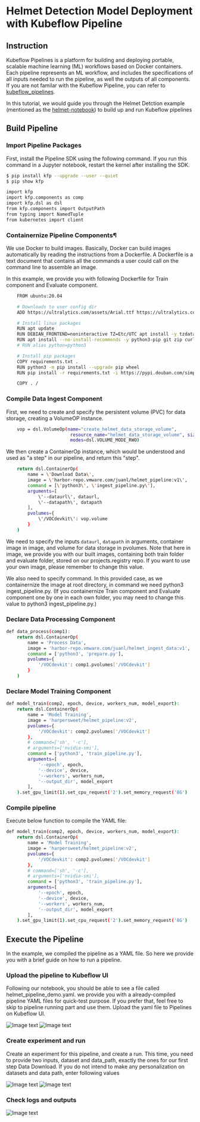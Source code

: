 # Helmet Detection Model Deployment with Kubeflow Pipeline

## Instruction

Kubeflow Pipelines is a platform for building and deploying portable, scalable machine learning (ML) workflows based on Docker containers. 
Each pipeline represents an ML workflow, and includes the specifications of all inputs needed to run the pipeline, as well the outputs of all components.
If you are not familar with the Kubeflow Pipeline, you can refer to [kubeflow_pipelines](https://elements-of-ai.github.io/kubeflow-docs/user-guide/kfp.html).

In this tutorial, we would guide you through the Helmet Detction example (mentioned as the [helmet-notebook](https://github.com/harperjuanl/kubeflow-examples/tree/main/helmet_detection/notebook)) to build up and run Kubeflow pipelines


## Build Pipeline

### Import Pipeline Packages

First, install the Pipeline SDK using the following command. If you run this command in a Jupyter notebook, restart the kernel after installing the SDK.

```bash 
$ pip install kfp --upgrade --user --quiet
$ pip show kfp
```

```bash
import kfp
import kfp.components as comp
import kfp.dsl as dsl
from kfp.components import OutputPath
from typing import NamedTuple
from kubernetes import client
```

### Containernize Pipeline Components¶
We use Docker to build images. Basically, Docker can build images automatically by reading the instructions from a Dockerfile. A Dockerfile is a text document that contains all the commands a user could call on the command line to assemble an image.

In this example, we provide you with following Dockerfile for Train component and Evaluate component.

```bash 
    FROM ubuntu:20.04

    # Downloads to user config dir
    ADD https://ultralytics.com/assets/Arial.ttf https://ultralytics.com/assets/Arial.Unicode.ttf /root/.config/Ultralytics/

    # Install linux packages
    RUN apt update
    RUN DEBIAN_FRONTEND=noninteractive TZ=Etc/UTC apt install -y tzdata
    RUN apt install --no-install-recommends -y python3-pip git zip curl htop libgl1-mesa-glx libglib2.0-0 libpython3.8-dev
    # RUN alias python=python3

    # Install pip packages
    COPY requirements.txt .
    RUN python3 -m pip install --upgrade pip wheel
    RUN pip install -r requirements.txt -i https://pypi.douban.com/simple/

    COPY . /
```

### Compile Data Ingest Component
First, we need to create and specify the persistent volume (PVC) for data storage, creating a VolumeOP instance.

```bash
    vop = dsl.VolumeOp(name="create_helmet_data_storage_volume",
                        resource_name="helmet_data_storage_volume", size='10Gi', 
                        modes=dsl.VOLUME_MODE_RWO)
```
We then create a ContainerOp instance, which would be understood and used as "a step" in our pipeline, and return this "step".
```bash
    return dsl.ContainerOp(
        name = \'Download Data\', 
        image = \'harbor-repo.vmware.com/juanl/helmet_pipeline:v1\',
        command = [\'python3\', \'ingest_pipeline.py\'],
        arguments=[
            \'--dataurl\', dataurl,
            \'--datapath\', datapath
        ],
        pvolumes={
            \'/VOCdevkit\': vop.volume
        }
    )
```

We need to specify the inputs `dataurl`, `datapath` in arguments, container image in image, and volume for data storage in pvolumes. Note that here in image, we provide you with our built images, containing both train folder and evaluate folder, stored on our projects.registry repo. If you want to use your own image, please remember to change this value.

We also need to specify command. In this provided case, as we containernize the image at root directory, in command we need python3 ingest_pipeline.py. (If you containernize Train component and Evaluate component one by one in each own folder, you may need to change this value to python3 ingest_pipeline.py.)

### Declare Data Processing Component

```bash
def data_process(comp1):
    return dsl.ContainerOp(
        name = 'Process Data', 
        image = 'harbor-repo.vmware.com/juanl/helmet_ingest_data:v1',
        command = ['python3', 'prepare.py'],
        pvolumes={
            '/VOCdevkit': comp1.pvolumes['/VOCdevkit']
        }
    )
```

### Declare Model Training Component

```bash
def model_train(comp2, epoch, device, workers_num, model_export):
    return dsl.ContainerOp(
        name = 'Model Training',
        image = 'harpersweet/helmet_pipeline:v2',
        pvolumes={
            '/VOCdevkit': comp2.pvolumes['/VOCdevkit']
        },
        # command=['sh', '-c'],
        # arguments=['nvidia-smi'],
        command = ['python3', 'train_pipeline.py'],
        arguments=[
            '--epoch', epoch,
            '--device', device,
            '--workers', workers_num,
            '--output_dir', model_export
        ],
    ).set_gpu_limit(1).set_cpu_request('2').set_memory_request('8G')
```

### Compile pipeline

Execute below function to compile the YAML file:

```bash
def model_train(comp2, epoch, device, workers_num, model_export):
    return dsl.ContainerOp(
        name = 'Model Training',
        image = 'harpersweet/helmet_pipeline:v2',
        pvolumes={
            '/VOCdevkit': comp2.pvolumes['/VOCdevkit']
        },
        # command=['sh', '-c'],
        # arguments=['nvidia-smi'],
        command = ['python3', 'train_pipeline.py'],
        arguments=[
            '--epoch', epoch,
            '--device', device,
            '--workers', workers_num,
            '--output_dir', model_export
        ],
    ).set_gpu_limit(1).set_cpu_request('2').set_memory_request('8G')
```

## Execute the Pipeline

In the example, we compiled the pipeline as a YAML file. So here we provide you with a brief guide on how to run a pipeline.

### Upload the pipeline to Kubeflow UI 

Following our notebook, you should be able to see a file called helmet_pipeline_demo.yaml. 
we provide you with a already-compiled pipeline YAML files for quick-test purpose. If you prefer that, feel free to skip to pipeline running part and use them.
Upload the yaml file to Pipelines on Kubeflow UI.

![Image text](https://github.com/harperjuanl/kubeflow-examples/blob/main/helmet_detection/pipelines/imgs/helmet-pipeline-01.png)
![Image text](https://github.com/harperjuanl/kubeflow-examples/blob/main/helmet_detection/pipelines/imgs/helmet-pipeline-02.png)

### Create experiment and run

Create an experiment for this pipeline, and create a run. This time, you need to provide two inputs, dataset and data_path, exactly the ones for our first step Data Download. If you do not intend to make any personalization on datasets and data path, enter following values

![Image text](https://github.com/harperjuanl/kubeflow-examples/blob/main/helmet_detection/pipelines/imgs/helmet-pipeline-03.png)
![Image text](https://github.com/harperjuanl/kubeflow-examples/blob/main/helmet_detection/pipelines/imgs/helmet-pipeline-04.png)

### Check logs and outputs 
![Image text](https://github.com/harperjuanl/kubeflow-examples/blob/main/helmet_detection/pipelines/imgs/helmet-pipeline-05.png)